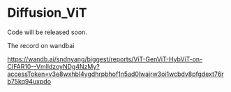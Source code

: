 # Diffusion_ViT
Code will be released soon.

The record on wandbai

https://wandb.ai/sndnyang/biggest/reports/ViT-GenViT-HybViT-on-CIFAR10--VmlldzoyNDg4NzMy?accessToken=v3e8wxhbl4ygdhrpbhof1n5ad0lwajrw3oi1wcbdv8pfgdext76rb75kq94uxpdo 
